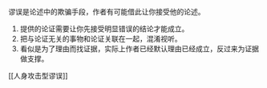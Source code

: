 谬误是论述中的欺骗手段，作者有可能借此让你接受他的论述。

1. 提供的论证需要让你先接受明显错误的结论才能成立。
2. 把与论证无关的事物和论证关联在一起，混淆视听。
3. 看似是为了理由而找证据，实际上作者已经默认理由已经成立，反过来为证据做支撑。

[[人身攻击型谬误]]
